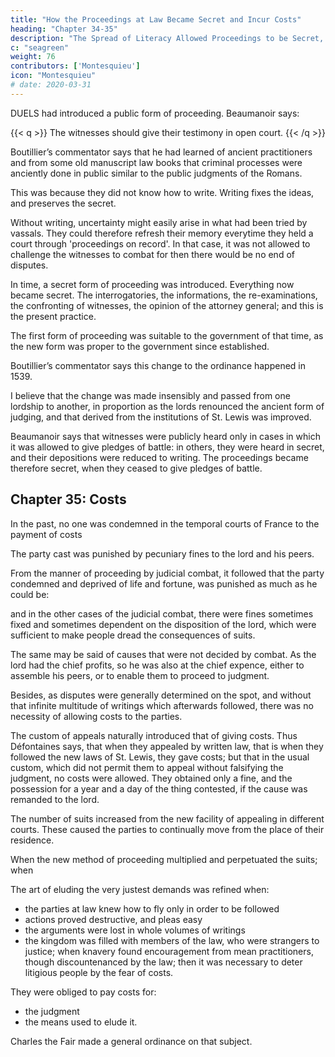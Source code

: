 ```yaml
---
title: "How the Proceedings at Law Became Secret and Incur Costs"
heading: "Chapter 34-35"
description: "The Spread of Literacy Allowed Proceedings to be Secret, while the appeals allowed lawsuits to multiply, leading to court fees"
c: "seagreen"
weight: 76
contributors: ['Montesquieu']
icon: "Montesquieu"
# date: 2020-03-31
---
```



DUELS had introduced a public form of proceeding. Beaumanoir says: 

{{< q >}}
The witnesses should give their testimony in open court.
{{< /q >}}


Boutillier’s commentator says that he had learned of ancient practitioners and from some old manuscript law books that criminal processes were anciently done in public similar to the public judgments of the Romans. 

This was because they did not know how to write. Writing fixes the ideas, and preserves the secret. <!-- but when this usage is laid aside, nothing but the notoriety of the proceeding is capable of fixing those ideas. -->

Without writing, uncertainty might easily arise in what had been tried by vassals. They could therefore refresh their memory everytime they held a court through 'proceedings on record'. In that case, it was not allowed to challenge the witnesses to combat for then there would be no end of disputes.

In time, a secret form of proceeding was introduced. Everything now became secret. The interrogatories, the informations, the re-examinations, the confronting of witnesses, the opinion of the attorney general; and this is the present practice.

The first form of proceeding was suitable to the government of that time, as the new form was proper to the government since established.

Boutillier’s commentator says this change to the ordinance happened in 1539. 

I believe that the change was made insensibly and passed from one lordship to another, in proportion as the lords renounced the ancient form of judging, and that derived from the institutions of St. Lewis was improved. 

Beaumanoir says that witnesses were publicly heard only in cases in which it was allowed to give pledges of battle:  in others, they were heard in secret, and their depositions were reduced to writing. The proceedings became therefore secret, when they ceased to give pledges of battle.




## Chapter 35: Costs

In the past, no one was condemned in the temporal courts of France to the payment of costs

The party cast was punished by pecuniary fines to the lord and his peers.
    
From the manner of proceeding by judicial combat, it followed that the party condemned and deprived of life and fortune, was punished as much as he could be: 

and in the other cases of the judicial combat, there were fines sometimes fixed and sometimes dependent on the disposition of the lord, which were sufficient to make people dread the consequences of suits.

The same may be said of causes that were not decided by combat.
As the lord had the chief profits, so he was also at the chief expence, either to assemble his peers, or to enable them to proceed to judgment.

Besides, as disputes were generally determined on the spot, and without that infinite multitude of writings which afterwards followed, there was no necessity of allowing costs to the parties.

The custom of appeals naturally introduced that of giving costs. Thus Défontaines says, that when they appealed by written law, that is when they followed the new laws of St. Lewis, they gave costs; but that in the usual custom, which did not permit them to appeal without falsifying the judgment, no costs were allowed. They obtained only a fine, and the possession for a year and a day of the thing contested, if the cause was remanded to the lord.

The number of suits increased from the new facility of appealing in different courts. These caused the parties to continually move from the place of their residence.

When the new method of proceeding multiplied and perpetuated the suits; when 

The art of eluding the very justest demands was refined when: 
- the parties at law knew how to fly only in order to be followed
- actions proved destructive, and pleas easy
- the arguments were lost in whole volumes of writings
- the kingdom was filled with members of the law, who were strangers to justice; when knavery found encouragement from mean practitioners, though discountenanced by the law; then it was necessary to deter litigious people by the fear of costs.

They were obliged to pay costs for: 
- the judgment
- the means used to elude it.

Charles the Fair made a general ordinance on that subject.